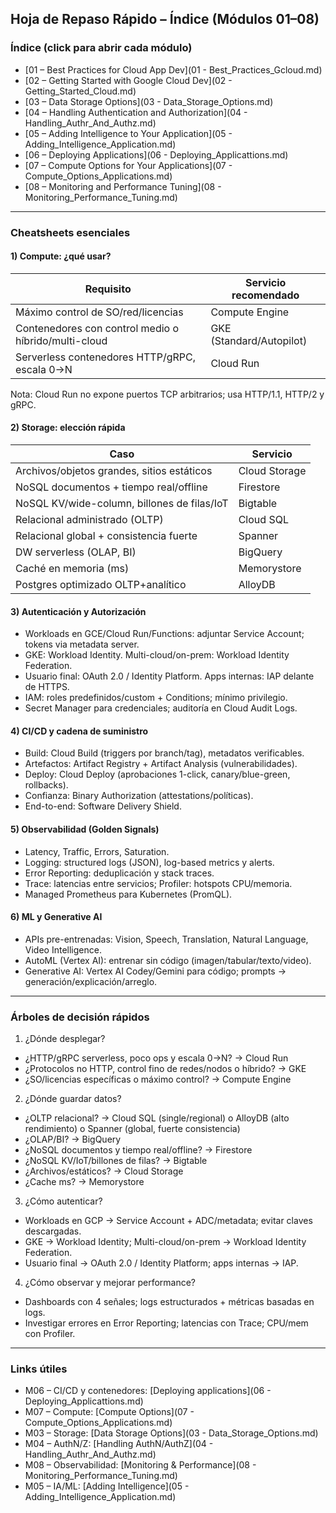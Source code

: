 ## Hoja de Repaso Rápido – Índice (Módulos 01–08)

### Índice (click para abrir cada módulo)
- [01 – Best Practices for Cloud App Dev](01 - Best_Practices_Gcloud.md)
- [02 – Getting Started with Google Cloud Dev](02 - Getting_Started_Cloud.md)
- [03 – Data Storage Options](03 - Data_Storage_Options.md)
- [04 – Handling Authentication and Authorization](04 - Handling_Authr_And_Authz.md)
- [05 – Adding Intelligence to Your Application](05 - Adding_Intelligence_Application.md)
- [06 – Deploying Applications](06 - Deploying_Applicattions.md)
- [07 – Compute Options for Your Applications](07 - Compute_Options_Applications.md)
- [08 – Monitoring and Performance Tuning](08 - Monitoring_Performance_Tuning.md)

---

### Cheatsheets esenciales

#### 1) Compute: ¿qué usar?
| Requisito | Servicio recomendado |
| --- | --- |
| Máximo control de SO/red/licencias | Compute Engine |
| Contenedores con control medio o híbrido/multi-cloud | GKE (Standard/Autopilot) |
| Serverless contenedores HTTP/gRPC, escala 0->N | Cloud Run |

Nota: Cloud Run no expone puertos TCP arbitrarios; usa HTTP/1.1, HTTP/2 y gRPC.

#### 2) Storage: elección rápida
| Caso | Servicio |
| --- | --- |
| Archivos/objetos grandes, sitios estáticos | Cloud Storage |
| NoSQL documentos + tiempo real/offline | Firestore |
| NoSQL KV/wide-column, billones de filas/IoT | Bigtable |
| Relacional administrado (OLTP) | Cloud SQL |
| Relacional global + consistencia fuerte | Spanner |
| DW serverless (OLAP, BI) | BigQuery |
| Caché en memoria (ms) | Memorystore |
| Postgres optimizado OLTP+analítico | AlloyDB |

#### 3) Autenticación y Autorización
- Workloads en GCE/Cloud Run/Functions: adjuntar Service Account; tokens via metadata server.
- GKE: Workload Identity. Multi-cloud/on-prem: Workload Identity Federation.
- Usuario final: OAuth 2.0 / Identity Platform. Apps internas: IAP delante de HTTPS.
- IAM: roles predefinidos/custom + Conditions; mínimo privilegio.
- Secret Manager para credenciales; auditoría en Cloud Audit Logs.

#### 4) CI/CD y cadena de suministro
- Build: Cloud Build (triggers por branch/tag), metadatos verificables.
- Artefactos: Artifact Registry + Artifact Analysis (vulnerabilidades).
- Deploy: Cloud Deploy (aprobaciones 1-click, canary/blue-green, rollbacks).
- Confianza: Binary Authorization (attestations/políticas).
- End-to-end: Software Delivery Shield.

#### 5) Observabilidad (Golden Signals)
- Latency, Traffic, Errors, Saturation.
- Logging: structured logs (JSON), log-based metrics y alerts.
- Error Reporting: deduplicación y stack traces.
- Trace: latencias entre servicios; Profiler: hotspots CPU/memoria.
- Managed Prometheus para Kubernetes (PromQL).

#### 6) ML y Generative AI
- APIs pre-entrenadas: Vision, Speech, Translation, Natural Language, Video Intelligence.
- AutoML (Vertex AI): entrenar sin código (imagen/tabular/texto/video).
- Generative AI: Vertex AI Codey/Gemini para código; prompts -> generación/explicación/arreglo.

---

### Árboles de decisión rápidos

1) ¿Dónde desplegar?
- ¿HTTP/gRPC serverless, poco ops y escala 0->N? -> Cloud Run
- ¿Protocolos no HTTP, control fino de redes/nodos o híbrido? -> GKE
- ¿SO/licencias específicas o máximo control? -> Compute Engine

2) ¿Dónde guardar datos?
- ¿OLTP relacional? -> Cloud SQL (single/regional) o AlloyDB (alto rendimiento) o Spanner (global, fuerte consistencia)
- ¿OLAP/BI? -> BigQuery
- ¿NoSQL documentos y tiempo real/offline? -> Firestore
- ¿NoSQL KV/IoT/billones de filas? -> Bigtable
- ¿Archivos/estáticos? -> Cloud Storage
- ¿Cache ms? -> Memorystore

3) ¿Cómo autenticar?
- Workloads en GCP -> Service Account + ADC/metadata; evitar claves descargadas.
- GKE -> Workload Identity; Multi-cloud/on-prem -> Workload Identity Federation.
- Usuario final -> OAuth 2.0 / Identity Platform; apps internas -> IAP.

4) ¿Cómo observar y mejorar performance?
- Dashboards con 4 señales; logs estructurados + métricas basadas en logs.
- Investigar errores en Error Reporting; latencias con Trace; CPU/mem con Profiler.

---

### Links útiles
- M06 – CI/CD y contenedores: [Deploying applications](06 - Deploying_Applicattions.md)
- M07 – Compute: [Compute Options](07 - Compute_Options_Applications.md)
- M03 – Storage: [Data Storage Options](03 - Data_Storage_Options.md)
- M04 – AuthN/Z: [Handling AuthN/AuthZ](04 - Handling_Authr_And_Authz.md)
- M08 – Observabilidad: [Monitoring & Performance](08 - Monitoring_Performance_Tuning.md)
- M05 – IA/ML: [Adding Intelligence](05 - Adding_Intelligence_Application.md)


